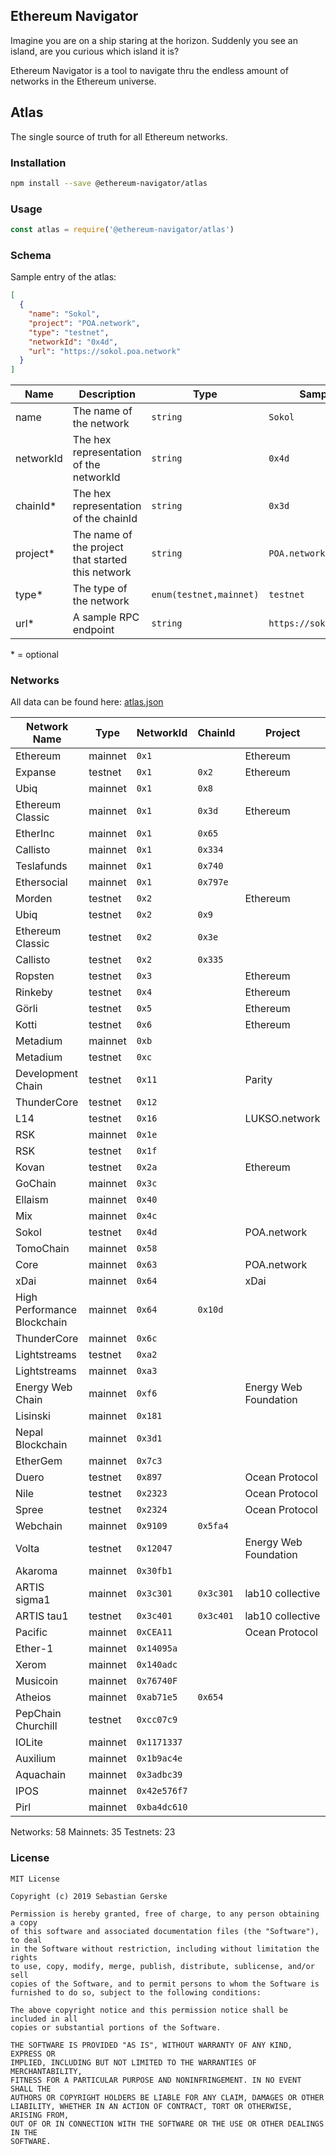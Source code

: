 ## Ethereum Navigator

Imagine you are on a ship staring at the horizon. Suddenly you see an island, are you curious which island it is?

Ethereum Navigator is a tool to navigate thru the endless amount of networks in the Ethereum universe.


## Atlas

The single source of truth for all Ethereum networks.

### Installation

```bash
npm install --save @ethereum-navigator/atlas
```


### Usage

```javascript
const atlas = require('@ethereum-navigator/atlas')
```


### Schema

Sample entry of the atlas:

```json
[
  {
    "name": "Sokol",
    "project": "POA.network",
    "type": "testnet",
    "networkId": "0x4d",
    "url": "https://sokol.poa.network"
  }
]
```

Name        | Description                                       | Type                      | Sample Value
------------|---------------------------------------------------|---------------------------|------------------------------
name        | The name of the network                           | `string`                  | `Sokol`
networkId   | The hex representation of the networkId           | `string`                  | `0x4d`
chainId*    | The hex representation of the chainId             | `string`                  | `0x3d`
project*    | The name of the project that started this network | `string`                  | `POA.network`
type*       | The type of the network                           | `enum(testnet,mainnet)`   | `testnet`
url*        | A sample RPC endpoint                             | `string`                  | `https://sokol.poa.network`

\* = optional


### Networks

All data can be found here: [atlas.json](atlas.json)

Network Name                   | Type     | NetworkId       | ChainId   | Project                
-------------------------------|----------|-----------------|-----------|------------------------
Ethereum                       | mainnet  | `0x1`           |           | Ethereum
Expanse                        | testnet  | `0x1`           | `0x2`     | Ethereum
Ubiq                           | mainnet  | `0x1`           | `0x8`     | 
Ethereum Classic               | mainnet  | `0x1`           | `0x3d`    | Ethereum
EtherInc                       | mainnet  | `0x1`           | `0x65`    | 
Callisto                       | mainnet  | `0x1`           | `0x334`   | 
Teslafunds                     | mainnet  | `0x1`           | `0x740`   | 
Ethersocial                    | mainnet  | `0x1`           | `0x797e`  | 
Morden                         | testnet  | `0x2`           |           | Ethereum
Ubiq                           | testnet  | `0x2`           | `0x9`     | 
Ethereum Classic               | testnet  | `0x2`           | `0x3e`    | 
Callisto                       | testnet  | `0x2`           | `0x335`   | 
Ropsten                        | testnet  | `0x3`           |           | Ethereum
Rinkeby                        | testnet  | `0x4`           |           | Ethereum
Görli                          | testnet  | `0x5`           |           | Ethereum
Kotti                          | testnet  | `0x6`           |           | Ethereum
Metadium                       | mainnet  | `0xb`           |           | 
Metadium                       | testnet  | `0xc`           |           | 
Development Chain              | testnet  | `0x11`          |           | Parity
ThunderCore                    | testnet  | `0x12`          |           | 
L14                            | testnet  | `0x16`          |           | LUKSO.network
RSK                            | mainnet  | `0x1e`          |           | 
RSK                            | testnet  | `0x1f`          |           | 
Kovan                          | testnet  | `0x2a`          |           | Ethereum
GoChain                        | mainnet  | `0x3c`          |           | 
Ellaism                        | mainnet  | `0x40`          |           | 
Mix                            | mainnet  | `0x4c`          |           | 
Sokol                          | testnet  | `0x4d`          |           | POA.network
TomoChain                      | mainnet  | `0x58`          |           | 
Core                           | mainnet  | `0x63`          |           | POA.network
xDai                           | mainnet  | `0x64`          |           | xDai
High Performance Blockchain    | mainnet  | `0x64`          | `0x10d`   | 
ThunderCore                    | mainnet  | `0x6c`          |           | 
Lightstreams                   | testnet  | `0xa2`          |           | 
Lightstreams                   | mainnet  | `0xa3`          |           | 
Energy Web Chain               | mainnet  | `0xf6`          |           | Energy Web Foundation
Lisinski                       | mainnet  | `0x181`         |           | 
Nepal Blockchain               | mainnet  | `0x3d1`         |           | 
EtherGem                       | mainnet  | `0x7c3`         |           | 
Duero                          | testnet  | `0x897`         |           | Ocean Protocol
Nile                           | testnet  | `0x2323`        |           | Ocean Protocol
Spree                          | testnet  | `0x2324`        |           | Ocean Protocol
Webchain                       | mainnet  | `0x9109`        | `0x5fa4`  | 
Volta                          | testnet  | `0x12047`       |           | Energy Web Foundation
Akaroma                        | mainnet  | `0x30fb1`       |           | 
ARTIS sigma1                   | mainnet  | `0x3c301`       | `0x3c301` | lab10 collective
ARTIS tau1                     | testnet  | `0x3c401`       | `0x3c401` | lab10 collective
Pacific                        | mainnet  | `0xCEA11`       |           | Ocean Protocol
Ether-1                        | mainnet  | `0x14095a`      |           | 
Xerom                          | mainnet  | `0x140adc`      |           | 
Musicoin                       | mainnet  | `0x76740F`      |           | 
Atheios                        | mainnet  | `0xab71e5`      | `0x654`   | 
PepChain Churchill             | testnet  | `0xcc07c9`      |           | 
IOLite                         | mainnet  | `0x1171337`     |           | 
Auxilium                       | mainnet  | `0x1b9ac4e`     |           | 
Aquachain                      | mainnet  | `0x3adbc39`     |           | 
IPOS                           | mainnet  | `0x42e576f7`    |           | 
Pirl                           | mainnet  | `0xba4dc610`    |           | 

Networks: 58 Mainnets: 35 Testnets: 23


### License

```text
MIT License

Copyright (c) 2019 Sebastian Gerske

Permission is hereby granted, free of charge, to any person obtaining a copy
of this software and associated documentation files (the "Software"), to deal
in the Software without restriction, including without limitation the rights
to use, copy, modify, merge, publish, distribute, sublicense, and/or sell
copies of the Software, and to permit persons to whom the Software is
furnished to do so, subject to the following conditions:

The above copyright notice and this permission notice shall be included in all
copies or substantial portions of the Software.

THE SOFTWARE IS PROVIDED "AS IS", WITHOUT WARRANTY OF ANY KIND, EXPRESS OR
IMPLIED, INCLUDING BUT NOT LIMITED TO THE WARRANTIES OF MERCHANTABILITY,
FITNESS FOR A PARTICULAR PURPOSE AND NONINFRINGEMENT. IN NO EVENT SHALL THE
AUTHORS OR COPYRIGHT HOLDERS BE LIABLE FOR ANY CLAIM, DAMAGES OR OTHER
LIABILITY, WHETHER IN AN ACTION OF CONTRACT, TORT OR OTHERWISE, ARISING FROM,
OUT OF OR IN CONNECTION WITH THE SOFTWARE OR THE USE OR OTHER DEALINGS IN THE
SOFTWARE.
```
